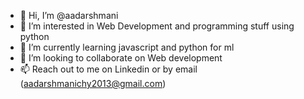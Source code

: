 - 👋 Hi, I’m @aadarshmani
- 👀 I’m interested in Web Development and programming stuff using python
- 🌱 I’m currently learning javascript and python for ml
- 💞️ I’m looking to collaborate on Web development
- 📫 Reach out to me on Linkedin or by email (aadarshmanichy2013@gmail.com)

<!---
aadarshmani/aadarshmani is a ✨ special ✨ repository because its `README.md` (this file) appears on your GitHub profile.
You can click the Preview link to take a look at your changes.
--->
